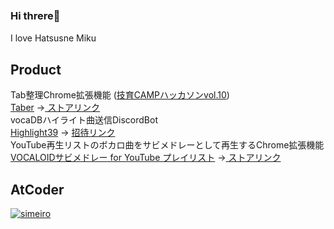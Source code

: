 ### Hi threre👋　
I love Hatsusne Miku



## Product<br>

Tab整理Chrome拡張機能 (<a href="https://twitter.com/geek_pjt/status/1619628596360011776">技育CAMPハッカソンvol.10</a>)<br>
<a href="https://github.com/simeiro/Taber">Taber</a>
 →<a href="https://chrome.google.com/webstore/detail/taber/cbfbjkdodflcnidgamdjnmochcmchopl?hl=ja"> ストアリンク </a><br>
vocaDBハイライト曲送信DiscordBot<br>
<a href="https://github.com/simeiro/Highlight39">Highlight39</a>
 → <a href="https://discord.com/api/oauth2/authorize?client_id=700404770548088933&permissions=76800&scope=bot">招待リンク</a><br>
YouTube再生リストのボカロ曲をサビメドレーとして再生するChrome拡張機能<br>
<a href="https://github.com/simeiro/chorusMedley">VOCALOIDサビメドレー for YouTube プレイリスト</a>
→<a href="https://chrome.google.com/webstore/detail/taber/cbfbjkdodflcnidgamdjnmochcmchopl?hl=ja"> ストアリンク </a><br>








## AtCoder<br>
[![simeiro](https://img.shields.io/endpoint?url=https%3A%2F%2Fatcoder-badges.now.sh%2Fapi%2Fatcoder%2Fjson%2Fsimeiro)](https://atcoder.jp/users/simeiro)


<!--
**simeiro/simeiro** is a ✨ _special_ ✨ repository because its `README.md` (this file) appears on your GitHub profile.

Here are some ideas to get you started:

- 🔭 I’m currently working on ...
- 🌱 I’m currently learning ...
- 👯 I’m looking to collaborate on ...
- 🤔 I’m looking for help with ...
- 💬 Ask me about ...
- 📫 How to reach me: ...
- 😄 Pronouns: ...
- ⚡ Fun fact: ...
-->


